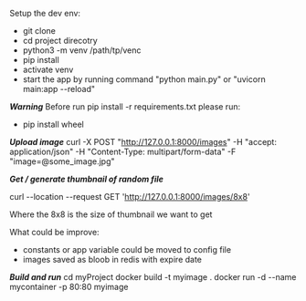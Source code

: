 Setup the dev env:
- git clone
- cd project direcotry
- python3 -m venv /path/tp/venc
- pip install
- activate venv
- start the app by running command "python main.py" or "uvicorn main:app --reload"


***Warning***
Before run pip install -r requirements.txt please run:

- pip install wheel


***Upload image***
curl -X POST "http://127.0.0.1:8000/images" -H  "accept: application/json" -H  "Content-Type: multipart/form-data" -F "image=@some_image.jpg"

***Get / generate thumbnail of random file***

curl --location --request GET 'http://127.0.0.1:8000/images/8x8'

Where the 8x8 is the size of thumbnail we want to get


What could be improve:
 - constants or app variable could be moved to config file
 - images saved as bloob in redis with expire date

***Build and run***
cd myProject
docker build -t myimage .
docker run -d --name mycontainer -p 80:80 myimage